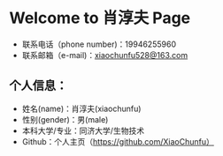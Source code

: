 # Welcome to 肖淳夫 Page

- 联系电话（phone number)：19946255960
- 联系邮箱（e-mail)：xiaochunfu528@163.com

## 个人信息：
- 姓名(name)：肖淳夫(xiaochunfu)
- 性别(gender)：男(male)
- 本科大学/专业：同济大学/生物技术
- Github：个人主页（https://github.com/XiaoChunfu）

